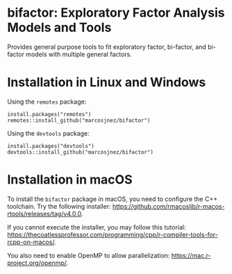 # bifactor: Exploratory Factor Analysis Models and Tools

Provides general purpose tools to fit exploratory factor, bi-factor, and bi-factor models with multiple general factors.

# Installation in Linux and Windows

Using the `remotes` package:

    install.packages("remotes")
    remotes::install_github("marcosjnez/bifactor")
    
Using the `devtools` package:
    
    install.packages("devtools")
    devtools::install_github("marcosjnez/bifactor")

# Installation in macOS

To install the `bifactor` package in macOS, you need to configure the C++ toolchain. Try the following installer: https://github.com/rmacoslib/r-macos-rtools/releases/tag/v4.0.0.

If you cannot execute the installer, you may follow this tutorial: https://thecoatlessprofessor.com/programming/cpp/r-compiler-tools-for-rcpp-on-macos/.

You also need to enable OpenMP to allow parallelization: https://mac.r-project.org/openmp/.
